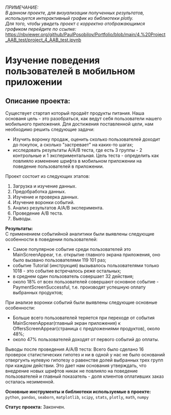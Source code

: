 *ПРИМЕЧАНИЕ:   
В данном проекте, для визуализации полученных результатов, используется интерактивный график из библиотеки plotly.   
Для того, чтобы увидеть проект с корректно отображающимся графиком перейдите по ссылке:*   https://nbviewer.org/github/PaulPosobilov/Portfolio/blob/main/4.%20Project_AAB_test/project_4_AAB_test.ipynb

# Изучение поведения пользователей в мобильном приложении  
## Описание проекта:  

Существует стартап который продаёт продукты питания. Наша основаня цель - это разобраться, как ведут себя пользователи нашего мобильного приложения.
Для достижения поставленной цели, нам необходимо решить следующие задачи:  

* Изучить воронку продаж, оценить сколько пользователей доходит до покупок, а сколько "застревает" на каких-то шагах;  
* исследовать результаты A/A/B теста, где есть 3 группы - 2 контрольные и 1 экспериментальная. 
Цель теста - определить как повлияло изменение шрифта в мобильном приложении на поведение пользователей в приложении.  

Проект состоит из следующих этапов:  
1. Загрузка и изучение данных.  
2. Предобработка данных.  
3. Изучение и проверка данных.  
4. Изучение воронки событий. 
5. Анализ результатов A/A/B эксперимента. 
6. Проведение A/B теста.  
6. Выводы.   

**Результаты:**  
С применением событийной аналитики были выявлены следующие особенности в поведении пользователей:
- Самое популярное событие среди пользователей это MainScreenAppear, т.е. открытие главного экрана приложения, оно было вызвано пользователями 119 101 раз;  
- cобытие Tutorial (инструкция) вызывалось пользователями только 1018 - это событие встречалось реже остальных;  
- в среднем один пользователь совершает 32 действия;  
- около 18% от всех пользователей совершают основное событие - PaymentScreenSuccessful, т.е. производят успешную оплату выбранных продуктов;    

При анализе воронки событий были выявлены следующие основные особенности:
- Больше всего пользователей теряется при переходе от события MainScreenAppear(главный экран приложения) к OffersScreenAppear(страница с предложениями продуктов), около 48%;  
- около 47% пользователей доходят от первого событий до оплаты.  

Выводы после проведения A/A/B теста:
Всего было сделано 16 проверок статистических гипотез и ни в одной у нас не было оснований отвергунть нулевую гипотезу о равенстве долей выбранных трех групп при каждом действии. Это дает нам основания утверждать, что внедрение новых шрифтов никак не повлияло на поведение пользователей и главный показатель - доля клиентов оплативших заказ осталась незименной.

**Основные инструменты и библиотеки используемые в проекте:**  
`python`, `pandas`, `seaborn`, `matplotlib`, `scipy`, `stats`, `plotly`, `math`, `numpy`   

**Статус проекта:** Закончен.

